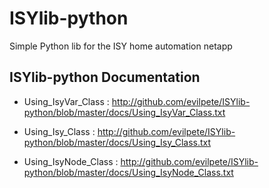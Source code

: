 ISYlib-python
=============

Simple Python lib for the ISY home automation netapp




ISYlib-python Documentation
---------------------------


* Using_IsyVar_Class : http://github.com/evilpete/ISYlib-python/blob/master/docs/Using_IsyVar_Class.txt 


* Using_Isy_Class : http://github.com/evilpete/ISYlib-python/blob/master/docs/Using_Isy_Class.txt 


* Using_IsyNode_Class : http://github.com/evilpete/ISYlib-python/blob/master/docs/Using_IsyNode_Class.txt 

